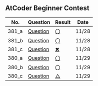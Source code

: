 ## AtCoder Beginner Contest

| No. | Question | Result | Date |
| --- | ---- | ------ | ----------- |
| 381_a | [Question](https://atcoder.jp/contests/abc381/tasks/abc381_a) | [〇](https://atcoder.jp/contests/abc381/submissions/60242413) | 11/28 |
| 381_b | [Question](https://atcoder.jp/contests/abc381/tasks/abc381_b) | [〇](https://atcoder.jp/contests/abc381/submissions/60242547) | 11/28 |
| 381_c | [Question](https://atcoder.jp/contests/abc381/tasks/abc381_c) | [✖](https://atcoder.jp/contests/abc381/editorial/11413) | 11/28 |
| 380_a | [Question](https://atcoder.jp/contests/abc380/tasks/abc380_a) | [〇](https://atcoder.jp/contests/abc380/submissions/60264355) | 11/29 |
| 380_b | [Question](https://atcoder.jp/contests/abc380/tasks/abc380_b) | [〇](https://atcoder.jp/contests/abc380/submissions/60264605) | 11/29 |
| 380_c | [Question](https://atcoder.jp/contests/abc380/tasks/abc380_c) | [△]() | 11/29 |